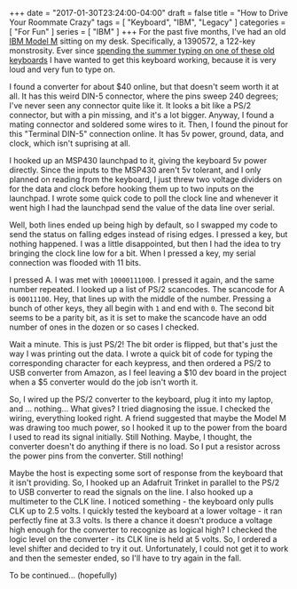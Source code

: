 +++
date = "2017-01-30T23:24:00-04:00"
draft = false
title = "How to Drive Your Roommate Crazy"
tags = [ "Keyboard", "IBM", "Legacy" ]
categories = [ "For Fun" ]
series = [ "IBM" ]
+++
For the past five months, I've had an old [IBM Model M](https://en.wikipedia.org/wiki/Model_M_keyboard)
sitting on my desk. Specifically, a 1390572, a 122-key monstrosity. Ever
since [spending the summer typing on one of these old keyboards](https://johnwesthoff.com/projects/rpgii/)
I have wanted to get this keyboard working, because it is very loud and very fun
to type on. 

I found a converter for about $40 online, but that doesn't seem worth it
at all. It has this weird DIN-5 connector, where the pins sweep 240 degrees;
I've never seen any connector quite like it. It looks a bit like a 
PS/2 connector, but with a pin missing, and it's a lot bigger.
Anyway, I found a mating connector and soldered some wires to it.
Then, I found the pinout for this "Terminal DIN-5" connection online.
It has 5v power, ground, data, and clock, which isn't suprising at all.

I hooked up an MSP430 launchpad to it, giving the keyboard 5v power directly.
Since the inputs to the MSP430 aren't 5v tolerant, and I only planned
on reading from the keyboard, I just threw two voltage dividers on
for the data and clock before hooking them up to two inputs on the launchpad.
I wrote some quick code to poll the clock line and whenever it went high I had
the launchpad send the value of the data line over serial. 

Well, both lines ended up being high by default, so I swapped my code to
send the status on falling edges instead of rising edges. I pressed a key,
but nothing happened. I was a little disappointed, but then I had the idea
to try bringing the clock line low for a bit. When I pressed a key, my
serial connection was flooded with 11 bits.

I pressed A. I was met with `10000111000`.
I pressed it again, and the same number repeated.
I looked up a list of PS/2 scancodes. The scancode for A is 
`00011100`.
Hey, that lines up with the middle of the number.
Pressing a bunch of other keys, they all begin with `1` and end with `0`.
The second bit seems to be a parity bit, as it is set to make the scancode 
have an odd number of ones in the dozen or so cases I checked.

Wait a minute. This is just PS/2! The bit order is flipped, but that's
just the way I was printing out the data. I wrote a quick bit of code
for typing the corresponding character for each keypress, and then
ordered a PS/2 to USB converter from Amazon, as I feel leaving a $10
dev board in the project when a $5 converter would do the job isn't worth it.

So, I wired up the PS/2 converter to the keyboard, plug it into my laptop, and
...
nothing...
What gives? I tried diagnosing the issue. I checked the wiring, everything
looked right. A friend suggested that maybe the Model M was drawing too much
power, so I hooked it up to the power from the board I used to read its
signal initially. Still Nothing. Maybe, I thought, the converter doesn't
do anything if there is no load. So I put a resistor across the power pins
from the converter. Still nothing! 

Maybe the host is expecting some sort of response from the keyboard that it
isn't providing.
So, I hooked up an Adafruit Trinket in parallel to the PS/2 to USB converter
to read the signals on the line.
I also hooked up a multimeter to the CLK line. I noticed something - 
the keyboard only pulls CLK up to 2.5 volts. I quickly tested the keyboard
at a lower voltage - it ran perfectly fine at 3.3 volts. Is there a chance
it doesn't produce a voltage high enough for the converter to recognize as
logical high? I checked the logic level on the converter - its CLK line
is held at 5 volts. So, I ordered a level shifter and decided to try
it out. Unfortunately, I could not get it to work and then the semester ended,
so I'll have to try again in the fall.

To be continued... (hopefully)
